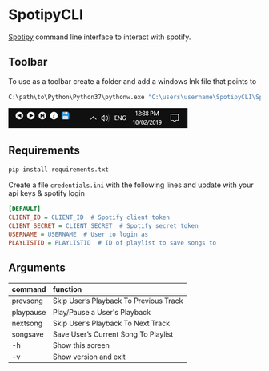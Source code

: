 # SpotipyCLI

[Spotipy](https://github.com/plamere/spotipy) command line interface to interact with spotify.

## Toolbar

To use as a toolbar create a folder and add a windows lnk file that points to

```bash
C:\path\to\Python\Python37\pythonw.exe "C:\users\username\SpotipyCLI\SpotipyCLI.py" prevsong
```

![alt text](toolbar.png)

## Requirements

```sh
pip install requirements.txt
```

Create a file `credentials.ini` with the following lines and update with your api keys & spotify login

```ini
[DEFAULT]
CLIENT_ID = CLIENT_ID  # Spotify client token
CLIENT_SECRET = CLIENT_SECRET  # Spotify secret token
USERNAME = USERNAME  # User to login as
PLAYLISTID = PLAYLISTID  # ID of playlist to save songs to
```

## Arguments

| command       | function                               |
| ------------- |:---------------------------------------|
| prevsong      | Skip User’s Playback To Previous Track |
| playpause     | Play/Pause a User's Playback           |
| nextsong      | Skip User’s Playback To Next Track     |
| songsave      | Save User’s Current Song To Playlist   |
| -h            | Show this screen                       |
| -v            | Show version and exit                  |
